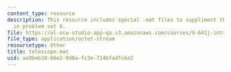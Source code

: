 ```yaml
---
content_type: resource
description: This resource includes special .mat files to suppliment the contents
  in problem set 6.
file: https://ol-ocw-studio-app-qa.s3.amazonaws.com/courses/9-641j-introduction-to-neural-networks-spring-2005/aa9beb10b6e29d8afc3e714bfadfc6e2_telescope.mat
file_type: application/octet-stream
resourcetype: Other
title: telescope.mat
uid: aa9beb10-b6e2-9d8a-fc3e-714bfadfc6e2
---
```

